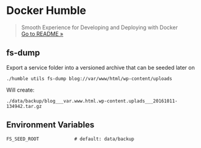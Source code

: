 # Docker Humble
> Smooth Experience for Developing and Deploying with Docker  
> [Go to README &raquo;](../../README.md)



## fs-dump

Export a service folder into a versioned archive that can be seeded later on

```
./humble utils fs-dump blog://var/www/html/wp-content/uploads
```

Will create:

```
./data/backup/blog___var.www.html.wp-content.uplads___20161011-134942.tar.gz
```

## Environment Variables

```
FS_SEED_ROOT             # default: data/backup
```